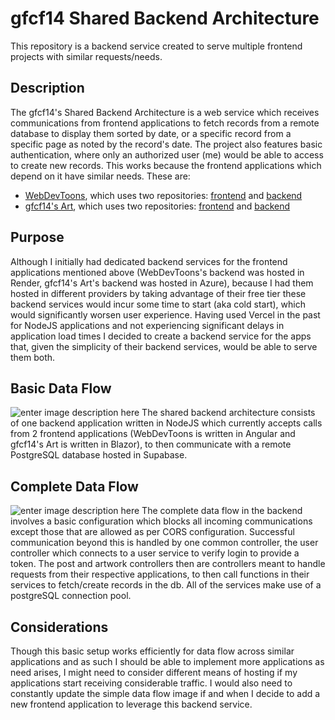 
# gfcf14 Shared Backend Architecture
This repository is a backend service created to serve multiple frontend projects with similar requests/needs.

## Description
The gfcf14's Shared Backend Architecture is a web service which receives communications from frontend applications to fetch records from a remote database to display them sorted by date, or a specific record from a specific page as noted by the record's date. The project also features basic authentication, where only an authorized user (me) would be able to access to create new records. This works because the frontend applications which depend on it have similar needs. These are:

- [WebDevToons](https://webdevtoons.vercel.app/), which uses two repositories: [frontend](https://github.com/gfcf14/webdevtoons-frontend) and [backend](https://github.com/gfcf14/webdevtoons-backend)
- [gfcf14's Art](https://gfcf14-art-cjhfgxdxe8c6eree.eastus2-01.azurewebsites.net/), which uses two repositories: [frontend](https://github.com/gfcf14/gfcf14-art) and [backend](https://github.com/gfcf14/gfcf14-art-backend)

## Purpose
Although I initially had dedicated backend services for the frontend applications mentioned above (WebDevToons's backend was hosted in Render, gfcf14's Art's backend was hosted in Azure), because I had them hosted in different providers by taking advantage of their free tier these backend services would incur some time to start (aka cold start), which would significantly worsen user experience. Having used Vercel in the past for NodeJS applications and not experiencing significant delays in application load times I decided to create a backend service for the apps that, given the simplicity of their backend services, would be able to serve them both.

## Basic Data Flow
![enter image description here](https://github.com/gfcf14/gfcf14-sba/blob/main/sba-simple.jpg?raw=true)
The shared backend architecture consists of one backend application written in NodeJS which currently accepts calls from 2 frontend applications (WebDevToons is written in Angular and gfcf14's Art is written in Blazor), to then communicate with a remote PostgreSQL database hosted in Supabase.

## Complete Data Flow
![enter image description here](https://github.com/gfcf14/gfcf14-sba/blob/main/sba-complete.jpg?raw=true)
The complete data flow in the backend involves a basic configuration which blocks all incoming communications except those that are allowed as per CORS configuration. Successful communication beyond this is handled by  one common controller, the user controller which connects to a user service to verify login to provide a token. The post and artwork controllers then are controllers meant to handle requests from their respective applications, to then call functions in their services to fetch/create records in the db. All of the services make use of a postgreSQL connection pool.

## Considerations

Though this basic setup works efficiently for data flow across similar applications and as such I should be able to implement more applications as need arises, I might need to consider different means of hosting if my applications start receiving considerable traffic. I would also need to constantly update the simple data flow image if and when I decide to add a new frontend application to leverage this backend service.